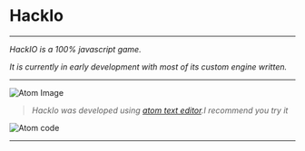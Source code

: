 # HackIo
---
_HackIO is a 100% javascript game._


_It is currently in early development with most of its custom engine written._


---

![Atom Image](https://github-atom-io-herokuapp-com.global.ssl.fastly.net/assets/logo-4e073dbd4c0ce67ece1b30a6b31253b9.png)
> _HackIo was developed using [atom text editor](https://atom.io).I recommend you try it_


![Atom code](https://github-atom-io-herokuapp-com.global.ssl.fastly.net/assets/screenshot-main-04d5696e786a54803aa385acbc7c9ba3.png)

---
